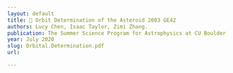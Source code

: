 ```yaml
---
layout: default
title: 💫 Orbit Determination of the Asteroid 2003 GE42
authors: Lucy Chen, Isaac Taylor, Zimi Zhang.
publication: The Summer Science Program for Astrophysics at CU Boulder
year: July 2020
slug: Orbital.Determination.pdf
url:

---
```

